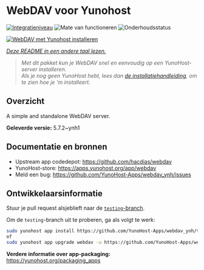<!--
NB: Deze README is automatisch gegenereerd door <https://github.com/YunoHost/apps/tree/master/tools/readme_generator>
Hij mag NIET handmatig aangepast worden.
-->

# WebDAV voor Yunohost

[![Integratieniveau](https://apps.yunohost.org/badge/integration/webdav)](https://ci-apps.yunohost.org/ci/apps/webdav/)
![Mate van functioneren](https://apps.yunohost.org/badge/state/webdav)
![Onderhoudsstatus](https://apps.yunohost.org/badge/maintained/webdav)

[![WebDAV met Yunohost installeren](https://install-app.yunohost.org/install-with-yunohost.svg)](https://install-app.yunohost.org/?app=webdav)

*[Deze README in een andere taal lezen.](./ALL_README.md)*

> *Met dit pakket kun je WebDAV snel en eenvoudig op een YunoHost-server installeren.*  
> *Als je nog geen YunoHost hebt, lees dan [de installatiehandleiding](https://yunohost.org/install), om te zien hoe je 'm installeert.*

## Overzicht

A simple and standalone WebDAV server. 

**Geleverde versie:** 5.7.2~ynh1
## Documentatie en bronnen

- Upstream app codedepot: <https://github.com/hacdias/webdav>
- YunoHost-store: <https://apps.yunohost.org/app/webdav>
- Meld een bug: <https://github.com/YunoHost-Apps/webdav_ynh/issues>

## Ontwikkelaarsinformatie

Stuur je pull request alsjeblieft naar de [`testing`-branch](https://github.com/YunoHost-Apps/webdav_ynh/tree/testing).

Om de `testing`-branch uit te proberen, ga als volgt te werk:

```bash
sudo yunohost app install https://github.com/YunoHost-Apps/webdav_ynh/tree/testing --debug
of
sudo yunohost app upgrade webdav -u https://github.com/YunoHost-Apps/webdav_ynh/tree/testing --debug
```

**Verdere informatie over app-packaging:** <https://yunohost.org/packaging_apps>
